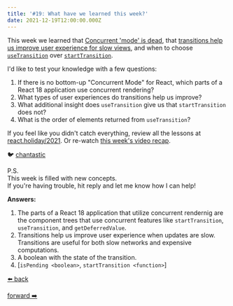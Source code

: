 ```yaml
---
title: '#19: What have we learned this week?'
date: 2021-12-19T12:00:00.000Z
---
```


This week we learned that [Concurrent 'mode' is dead](https://react.holiday/2021/13),
that [transitions help us improve user experience for slow views](https://react.holiday/2021/14), and when to choose [`useTransition`](https://react.holiday/2021/16) over [`startTransition`](https://react.holiday/2021/15).

I'd like to test your knowledge with a few questions:

1. If there is no bottom-up "Concurrent Mode" for React, which parts of a React 18 application use concurrent rendering?
1. What types of user experiences do transitions help us improve?
1. What additional insight does `useTransition` give us that `startTransition` does not?
1. What is the order of elements returned from `useTransition`?

If you feel like you didn't catch everything, review all the lessons at [react.holiday/2021](https://react.holiday/2021). Or re-watch [this week's video recap](https://youtu.be/Kd0d-9RQHSw).

🐦 [chantastic](https://chan.dev/twitter)

P.S.  
This week is filled with new concepts.  
If you're having trouble, hit reply and let me know how I can help!

**Answers:**

1. The parts of a React 18 application that utilize concurrent rendernig are the component trees that use concurrent features like `startTransition`, `useTransition`, and `getDeferredValue`.
1. Transitions help us improve user experience when updates are slow. Transitions are useful for both slow networks and expensive computations.
1. A boolean with the state of the transition.
1. [`isPending <boolean>`, `startTransition <function>`]

<div class="flex">

[⬅️ back](/lessons/reactholiday/2021/18)

<div class="mx-auto"></div>

[forward ➡️](/lessons/reactholiday/2021/20)

</div>
